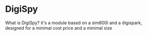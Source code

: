 # DigiSpy
                          
What is DigiSpy?
it's a module based on a sim800l and a digispark, designed for a minimal cost price and a minimal size
